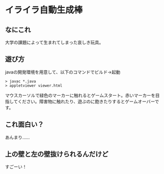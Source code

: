 # イライラ自動生成棒

## なにこれ
大学の課題によって生まれてしまった哀しき玩具。

## 遊び方
javaの開発環境を用意して、以下のコマンドでビルド→起動
```
> javac *.java
> appletviewer viewer.html
```

マウスカーソルで緑色のマーカーに触れるとゲームスタート。赤いマーカーを目指してください。障害物に触れたり、遊ぶのに飽きたりするとゲームオーバーです。

## これ面白い？
あんまり……

## 上の壁と左の壁抜けられるんだけど
すごーい！